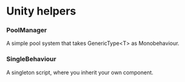 # Unity helpers

### PoolManager
A simple pool system that takes GenericType&lt;T> as Monobehaviour.

### SingleBehaviour
A singleton script, where you inherit your own component. 
